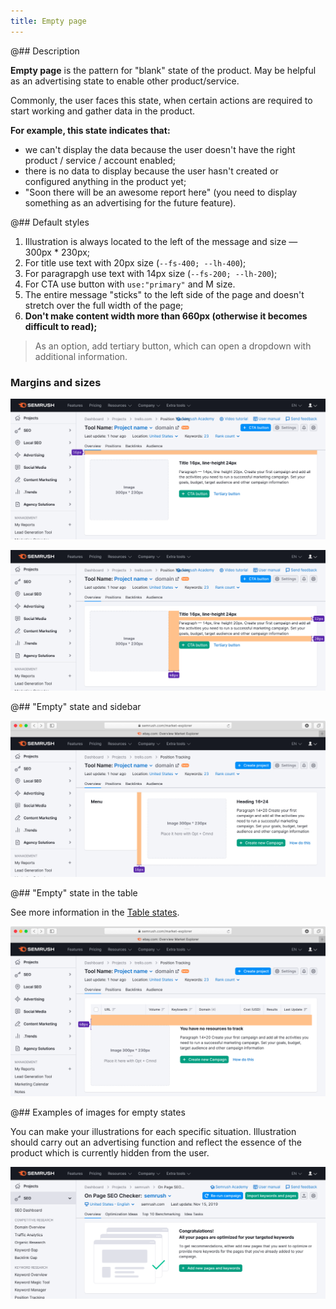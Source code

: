 ```yaml
---
title: Empty page
---
```


@## Description

**Empty page** is the pattern for "blank" state of the product. May be helpful as an advertising state to enable other product/service.

Commonly, the user faces this state, when certain actions are required to start working and gather data in the product.

**For example, this state indicates that:**

- we can't display the data because the user doesn't have the right product / service / account enabled;
- there is no data to display because the user hasn't created or configured anything in the product yet;
- "Soon there will be an awesome report here" (you need to display something as an advertising for the future feature).

@## Default styles

1. Illustration is always located to the left of the message and size — 300px \* 230px;
2. For title use text with 20px size (`--fs-400; --lh-400`);
3. For paragrapgh use text with 14px size (`--fs-200; --lh-200`);
4. For CTA use button with `use:"primary"` and M size.
5. The entire message "sticks" to the left side of the page and doesn't stretch over the full width of the page;
6. **Don't make content width more than 660px (otherwise it becomes difficult to read);**

> As an option, add tertiary button, which can open a dropdown with additional information.

### Margins and sizes

![default empty page example](static/empty-page-1.png)

![default empty page example](static/empty-page-2.png)

@## "Empty" state and sidebar

![default empty page example](static/empty-page-3.png)

@## "Empty" state in the table

See more information in the [Table states](/table-group/table-states/#empty_table/).

![default empty page example](static/empty-page-4.png)

@## Examples of images for empty states

You can make your illustrations for each specific situation. Illustration should carry out an advertising function and reflect the essence of the product which is currently hidden from the user.

![empty page example](static/example-1.png)
